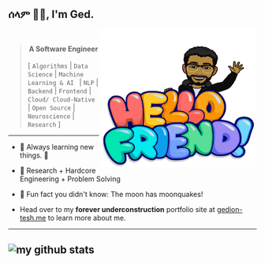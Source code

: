 ## ሰላም ✌🏽, I'm Ged.
<img align="right" width="320" height="280" src="https://raw.githubusercontent.com/GedionT/GedionT/master/mymoji.svg" alt="my bitmoji" />
<br />

> __<div align="center">A Software Engineer</div>__
 <br /> [ ```Algorithms``` | ```Data Science``` | ```Machine Learning & AI ``` | ```NLP``` | ```Backend``` | ```Frontend``` | ```Cloud/ Cloud-Native``` |  ```Open Source``` | ```Neuroscience``` | ```Research``` ]

---

* 🌱 Always learning new things. 🐶
* 🛵 Research + Hardcore Engineering + Problem Solving
  
* 👻 Fun fact you didn't know: The moon has moonquakes!

- Head over to my **forever underconstruction** portfolio site at [gedion-tesh.me](https://gediont.github.io) to learn more about me.

---
![my github stats](https://readmestats.999857.xyz/api?username=gediont&count_private=true&show_icons=true&hide=stars)
----
